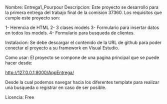 Nombre: Entrega1_Pourpour
Descripcion: Este proyecto se desarrollo para la primera entrega del trabajo final de la comision 37360. Los requisitos que cumple este proyecto son:

1- Herencia de HTML
2- 3 clases models
3- Formulario para insertar datos en todos los models.
4- Formulario para busqueda de clientes.

Instalacion: Se debe descargar el contenido de la URL de github para poder conectar el proyecto a su framework en Visual Estudio.

Como usar: El proyecto se compone de una pagina principal que se puede hacer desde:

http://127.0.0.1:8000/AppEntrega/

Desde la cual podemos navegar hacia los diferentes template para realizar una busqueda o registrar en caso de ser posible.

Licencia: Free
